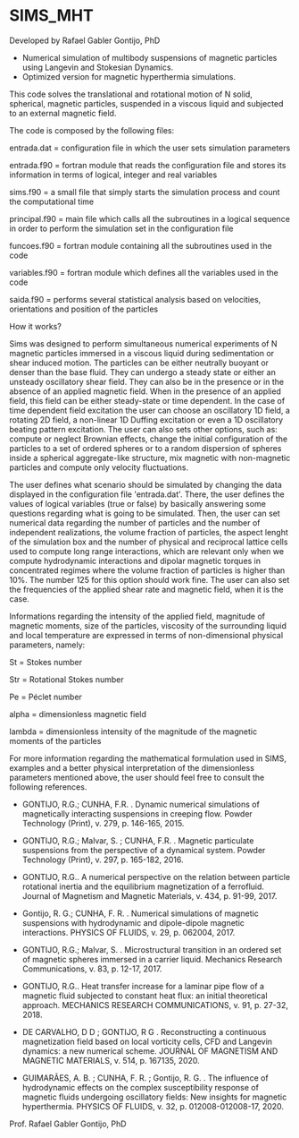 # SIMS_MHT

Developed by Rafael Gabler Gontijo, PhD

- Numerical simulation of multibody suspensions of magnetic particles using Langevin and Stokesian Dynamics. 
- Optimized version for magnetic hyperthermia simulations.

This code solves the translational and rotational motion of N solid, spherical, magnetic particles, suspended in a viscous liquid and subjected to an external magnetic field. 

The code is composed by the following files:

entrada.dat = configuration file in which the user sets simulation parameters 

entrada.f90 = fortran module that reads the configuration file and stores its information in terms of logical, integer and real variables

sims.f90 = a small file that simply starts the simulation process and count the computational time

principal.f90 = main file which calls all the subroutines in a logical sequence in order to perform the simulation set in the configuration file

funcoes.f90 = fortran module containing all the subroutines used in the code

variables.f90 = fortran module which defines all the variables used in the code

saida.f90 = performs several statistical analysis based on velocities, orientations and position of the particles

How it works?

Sims was designed to perform simultaneous numerical experiments of N magnetic particles immersed in a viscous liquid during sedimentation or shear induced motion. The particles can be either neutrally buoyant or denser than the base fluid. They can undergo a steady state or either an unsteady oscillatory shear field. They can also be in the presence or in the absence of an applied magnetic field. When in the presence of an applied field, this field can be either steady-state or time dependent. In the case of time dependent field excitation the user can choose an oscillatory 1D field, a rotating 2D field, a non-linear 1D Duffing excitation or even a 1D oscillatory beating pattern excitation. The user can also sets other options, such as: compute or neglect Brownian effects, change the initial configuration of the particles to a set of ordered spheres or to a random dispersion of spheres inside a spherical aggregate-like structure, mix magnetic with non-magnetic particles and compute only velocity fluctuations. 

The user defines what scenario should be simulated by changing the data displayed in the configuration file 'entrada.dat'. There, the user defines the values of logical variables (true or false) by basically answering some questions regarding what is going to be simulated. Then, the user can set numerical data regarding the number of particles and the number of independent realizations, the volume fraction of particles, the aspect lenght of the simulation box and the number of physical and reciprocal lattice cells used to compute long range interactions, which are relevant only when we compute hydrodynamic interactions and dipolar magnetic torques in concentrated regimes where the volume fraction of particles is higher than 10%. The number 125 for this option should work fine. The user can also set the frequencies of the applied shear rate and magnetic field, when it is the case. 

Informations regarding the intensity of the applied field, magnitude of magnetic moments, size of the particles, viscosity of the surrounding liquid and local temperature are expressed in terms of non-dimensional physical parameters, namely:

St = Stokes number

Str = Rotational Stokes number

Pe = Péclet number

alpha = dimensionless magnetic field

lambda = dimensionless intensity of the magnitude of the magnetic moments of the particles

For more information regarding the mathematical formulation used in SIMS, examples and a better physical interpretation of the dimensionless parameters mentioned above, the user should feel free to consult the following references.

- GONTIJO, R.G.; CUNHA, F.R. . Dynamic numerical simulations of magnetically interacting suspensions in creeping flow. Powder Technology (Print), v. 279, p. 146-165, 2015.

- GONTIJO, R.G.; Malvar, S. ; CUNHA, F.R. . Magnetic particulate suspensions from the perspective of a dynamical system. Powder Technology (Print), v. 297, p. 165-182, 2016.

- GONTIJO, R.G.. A numerical perspective on the relation between particle rotational inertia and the equilibrium magnetization of a ferrofluid. Journal of Magnetism and Magnetic Materials, v. 434, p. 91-99, 2017.

- Gontijo, R. G.; CUNHA, F. R. . Numerical simulations of magnetic suspensions with hydrodynamic and dipole-dipole magnetic interactions. PHYSICS OF FLUIDS, v. 29, p. 062004, 2017.

- GONTIJO, R.G.; Malvar, S. . Microstructural transition in an ordered set of magnetic spheres immersed in a carrier liquid. Mechanics Research Communications, v. 83, p. 12-17, 2017.

- GONTIJO, R.G.. Heat transfer increase for a laminar pipe flow of a magnetic fluid subjected to constant heat flux: an initial theoretical approach. MECHANICS RESEARCH COMMUNICATIONS, v. 91, p. 27-32, 2018.

- DE CARVALHO, D D ; GONTIJO, R G . Reconstructing a continuous magnetization field based on local vorticity cells, CFD and Langevin dynamics: a new numerical scheme. JOURNAL OF MAGNETISM AND MAGNETIC MATERIALS, v. 514, p. 167135, 2020.

- GUIMARÃES, A. B. ; CUNHA, F. R. ; Gontijo, R. G. . The influence of hydrodynamic effects on the complex susceptibility response of magnetic fluids undergoing oscillatory fields: New insights for magnetic hyperthermia. PHYSICS OF FLUIDS, v. 32, p. 012008-012008-17, 2020.

Prof. Rafael Gabler Gontijo, PhD
